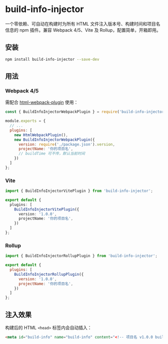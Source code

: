 # build-info-injector

一个零依赖、可自动在构建时为所有 HTML 文件注入版本号、构建时间和项目名信息的 npm 插件。兼容 Webpack 4/5、Vite 及 Rollup，配置简单，开箱即用。

## 安装

```bash
npm install build-info-injector --save-dev
```

## 用法

### Webpack 4/5
需配合 [html-webpack-plugin](https://github.com/jantimon/html-webpack-plugin) 使用：

```js
const { BuildInfoInjectorWebpackPlugin } = require('build-info-injector');

module.exports = {
  // ...
  plugins: [
    new HtmlWebpackPlugin(),
    new BuildInfoInjectorWebpackPlugin({
      version: require('./package.json').version,
      projectName: '你的项目名',
      // buildTime 可不传，默认当前时间
    })
  ]
};
```

### Vite

```ts
import { BuildInfoInjectorVitePlugin } from 'build-info-injector';

export default {
  plugins: [
    BuildInfoInjectorVitePlugin({
      version: '1.0.0',
      projectName: '你的项目名',
    })
  ]
};
```

### Rollup

```js
import { BuildInfoInjectorRollupPlugin } from 'build-info-injector';

export default {
  plugins: [
    BuildInfoInjectorRollupPlugin({
      version: '1.0.0',
      projectName: '你的项目名',
    })
  ]
};
```

## 注入效果

构建后的 HTML `<head>` 标签内会自动插入：

```html
<meta id="build-info" name="build-info" content="<!-- 项目名 v1.0.0 build:2024-06-13T07:00:00.000Z -->">
``` 